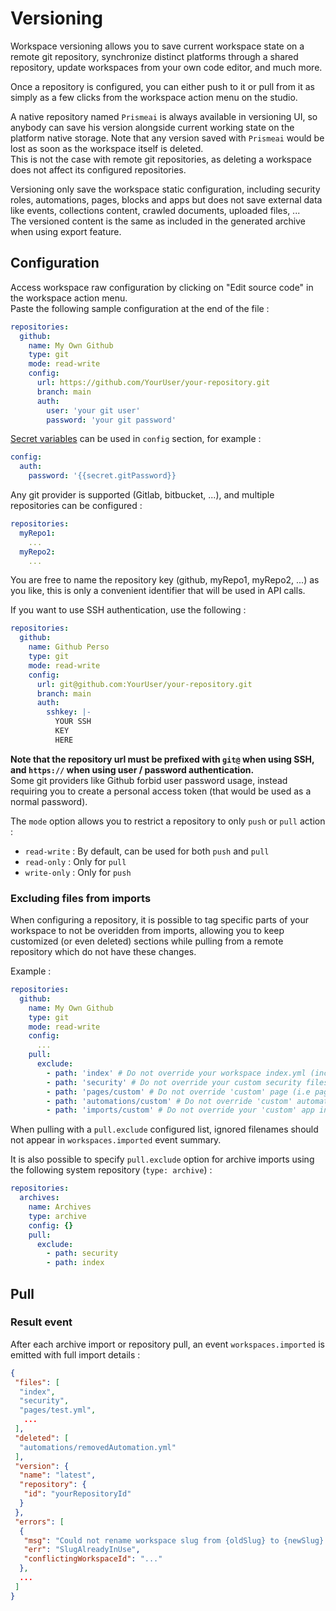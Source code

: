 # Versioning

Workspace versioning allows you to save current workspace state on a remote git repository, synchronize distinct platforms through a shared repository, update workspaces from your own code editor, and much more.  

Once a repository is configured, you can either push to it or pull from it as simply as a few clicks from the workspace action menu on the studio.  

A native repository named `Prismeai` is always available in versioning UI, so anybody can save his version alongside current working state on the platform native storage. Note that any version saved with `Prismeai` would be lost as soon as the workspace itself is deleted.  
This is not the case with remote git repositories, as deleting a workspace does not affect its configured repositories.  

Versioning only save the workspace static configuration, including security roles, automations, pages, blocks and apps but does not save external data like events, collections content, crawled documents, uploaded files, ...  
The versioned content is the same as included in the generated archive when using export feature.  

## Configuration

Access workspace raw configuration by clicking on "Edit source code" in the workspace action menu.  
Paste the following sample configuration at the end of the file :  

```yaml
repositories:
  github:
    name: My Own Github
    type: git
    mode: read-write
    config:
      url: https://github.com/YourUser/your-repository.git
      branch: main
      auth:
        user: 'your git user'
        password: 'your git password'
```

[Secret variables](/workspaces/#secrets) can be used in `config` section, for example :  
```yaml
config:
  auth:
    password: '{{secret.gitPassword}}
```

Any git provider is supported (Gitlab, bitbucket, ...), and multiple repositories can be configured :  
```yaml
repositories:
  myRepo1:
    ...
  myRepo2:
    ...
```

You are free to name the repository key (github, myRepo1, myRepo2, ...) as you like, this is only a convenient identifier that will be used in API calls.  

If you want to use SSH authentication, use the following :  

```yaml
repositories:
  github:
    name: Github Perso
    type: git
    mode: read-write
    config:
      url: git@github.com:YourUser/your-repository.git
      branch: main
      auth:
        sshkey: |-
          YOUR SSH
          KEY
          HERE
```

**Note that the repository url must be prefixed with `git@` when using SSH, and `https://` when using user / password authentication.**  
Some git providers like Github forbid user password usage, instead requiring you to create a personal access token (that would be used as a normal password).  

The `mode` option allows you to restrict a repository to only `push` or `pull` action :  

* `read-write` : By default, can be used for both `push` and `pull`
* `read-only` : Only for `pull`
* `write-only` : Only for `push` 

### Excluding files from imports  

When configuring a repository, it is possible to tag specific parts of your workspace to not be overidden from imports, allowing you to keep customized (or even deleted) sections while pulling from a remote repository which do not have these changes.  

Example :  

```yaml
repositories:
  github:
    name: My Own Github
    type: git
    mode: read-write
    config:
      ...
    pull:
      exclude:
        - path: 'index' # Do not override your workspace index.yml (includes the workspace config & custom blocks)
        - path: 'security' # Do not override your custom security files (includes roles definition) 
        - path: 'pages/custom' # Do not override 'custom' page (i.e page's slug)
        - path: 'automations/custom' # Do not override 'custom' automation (i.e automation's slug)
        - path: 'imports/custom' # Do not override your 'custom' app instance (i.e appInstance's slug)
```

When pulling with a `pull.exclude` configured list, ignored filenames should not appear in `workspaces.imported` event summary.  

It is also possible to specify `pull.exclude` option for archive imports using the following system repository (`type: archive`) :  

```yaml
repositories:
  archives:
    name: Archives
    type: archive
    config: {}
    pull:
      exclude:
        - path: security
        - path: index
```


## Pull

### Result event

After each archive import or repository pull, an event `workspaces.imported` is emitted with full import details :  

```json
{
 "files": [
  "index",
  "security",
  "pages/test.yml",
   ...
 ],
 "deleted": [
  "automations/removedAutomation.yml"
 ],
 "version": {
  "name": "latest",
  "repository": {
   "id": "yourRepositoryId"
  }
 },
 "errors": [
  {
   "msg": "Could not rename workspace slug from {oldSlug} to {newSlug} as it is already used by workspaceId zlkpbRF",
   "err": "SlugAlreadyInUse",
   "conflictingWorkspaceId": "..."
  },
  ...
 ]
}
```
